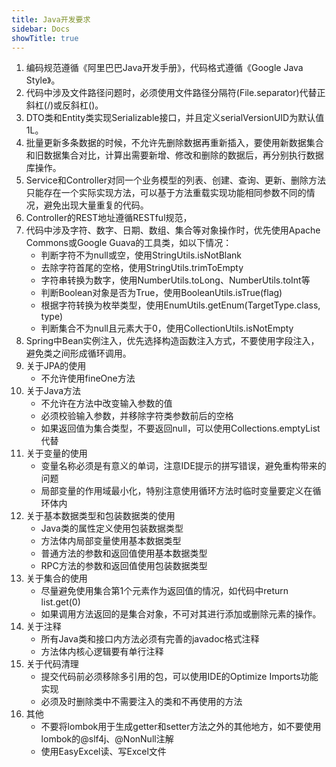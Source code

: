 ```yaml
---
title: Java开发要求
sidebar: Docs
showTitle: true
---
```


1. 编码规范遵循《阿里巴巴Java开发手册》，代码格式遵循《Google Java Style》。
2. 代码中涉及文件路径问题时，必须使用文件路径分隔符(File.separator)代替正斜杠(/)或反斜杠(\)。
3. DTO类和Entity类实现Serializable接口，并且定义serialVersionUID为默认值 1L。
4. 批量更新多条数据的时候，不允许先删除数据再重新插入，要使用新数据集合和旧数据集合对比，计算出需要新增、修改和删除的数据后，再分别执行数据库操作。
5. Service和Controller对同一个业务模型的列表、创建、查询、更新、删除方法只能存在一个实际实现方法，可以基于方法重载实现功能相同参数不同的情况，避免出现大量重复的代码。
6. Controller的REST地址遵循RESTful规范，
7. 代码中涉及字符、数字、日期、数组、集合等对象操作时，优先使用Apache Commons或Google Guava的工具类，如以下情况：
   - 判断字符不为null或空，使用StringUtils.isNotBlank
   - 去除字符首尾的空格，使用StringUtils.trimToEmpty
   - 字符串转换为数字，使用NumberUtils.toLong、NumberUtils.toInt等
   - 判断Boolean对象是否为True，使用BooleanUtils.isTrue(flag)
   - 根据字符转换为枚举类型，使用EnumUtils.getEnum(TargetType.class, type)
   - 判断集合不为null且元素大于0，使用CollectionUtils.isNotEmpty
8. Spring中Bean实例注入，优先选择构造函数注入方式，不要使用字段注入，避免类之间形成循环调用。
9. 关于JPA的使用
   - 不允许使用fineOne方法
10. 关于Java方法
    - 不允许在方法中改变输入参数的值
    - 必须校验输入参数，并移除字符类参数前后的空格
    - 如果返回值为集合类型，不要返回null，可以使用Collections.emptyList代替
11. 关于变量的使用
    - 变量名称必须是有意义的单词，注意IDE提示的拼写错误，避免重构带来的问题
    - 局部变量的作用域最小化，特别注意使用循环方法时临时变量要定义在循环体内
12. 关于基本数据类型和包装数据类的使用
    - Java类的属性定义使用包装数据类型
    - 方法体内局部变量使用基本数据类型
    - 普通方法的参数和返回值使用基本数据类型
    - RPC方法的参数和返回值使用包装数据类型
13. 关于集合的使用
    - 尽量避免使用集合第1个元素作为返回值的情况，如代码中return list.get(0)
    - 如果调用方法返回的是集合对象，不可对其进行添加或删除元素的操作。
14. 关于注释
    - 所有Java类和接口内方法必须有完善的javadoc格式注释
    - 方法体内核心逻辑要有单行注释
15. 关于代码清理
    - 提交代码前必须移除多引用的包，可以使用IDE的Optimize Imports功能实现
    - 必须及时删除类中不需要注入的类和不再使用的方法
16. 其他
    - 不要将lombok用于生成getter和setter方法之外的其他地方，如不要使用lombok的@slf4j、@NonNull注解
    - 使用EasyExcel读、写Excel文件
